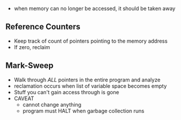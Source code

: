 - when memory can no longer be accessed, it should be taken away

## Reference Counters
- Keep track of count of pointers pointing to the memory address
- If zero, reclaim
## Mark-Sweep
- Walk through *ALL* pointers in the entire program and analyze
- reclamation occurs when list of variable space becomes empty
- Stuff you can't gain access through is gone
- CAVEAT
	- cannot change anything
	- program must HALT when garbage collection runs
